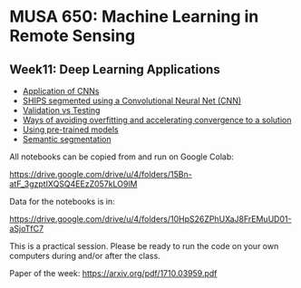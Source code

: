 # MUSA 650: Machine Learning in Remote Sensing

## Week11: Deep Learning Applications

- [Application of CNNs](DL_Application_Planesnet_CNN.ipynb)
- [SHIPS segmented using a Convolutional Neural Net (CNN)](DLBasics_SHIPS.ipynb)
- [Validation vs Testing](ValidationVsTest.pdf)
- [Ways of avoiding overfitting and accelerating convergence to a solution](dropout-and-batch-normalization_editGE.ipynb)
- [Using pre-trained models](DL_TransferLearning.ipynb)
- [Semantic segmentation](https://lmb.informatik.uni-freiburg.de/people/ronneber/u-net)

All notebooks can be copied from and run on Google Colab:

  https://drive.google.com/drive/u/4/folders/15Bn-atF_3gzptIXQSQ4EEzZ057kLO9lM
  
Data for the notebooks is in:

  https://drive.google.com/drive/u/4/folders/10HpS26ZPhUXaJ8FrEMuUD01-aSjoTfC7

This is a practical session. Please be ready to run the code on your own computers during and/or after the class. 
 
Paper of the week: 
 https://arxiv.org/pdf/1710.03959.pdf
 
